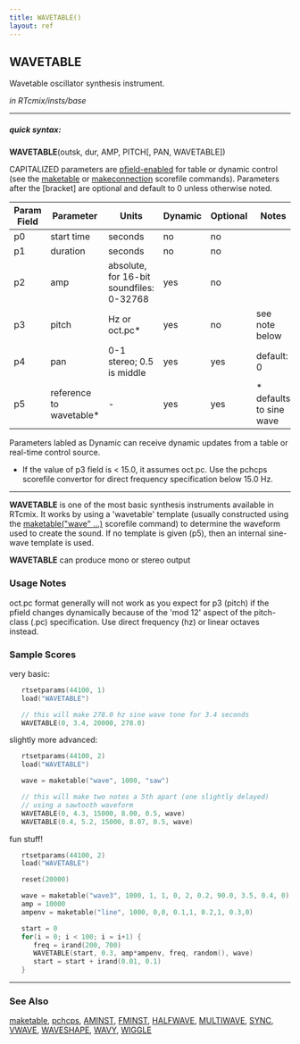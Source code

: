 ```yaml
---
title: WAVETABLE()
layout: ref
---
```


## WAVETABLE

Wavetable oscillator synthesis instrument.

*in RTcmix/insts/base*  
  

-----

##### quick syntax:

**WAVETABLE**(outsk, dur, AMP, PITCH\[, PAN, WAVETABLE\])

CAPITALIZED parameters are [pfield-enabled](pfield-enabled.html) for
table or dynamic control (see the
[maketable](../scorefile/maketable.html) or
[makeconnection](../scorefile/makeconnection.html) scorefile
commands). Parameters after the \[bracket\] are optional and default to
0 unless otherwise noted.

Param Field	| Parameter | Units | Dynamic | Optional | Notes
----------- | --------- | ----- | -------- | --------- | ---------
p0 | start time | seconds | no | no | 
p1 | duration | seconds | no | no | 
p2 | amp | absolute, for 16-bit soundfiles: 0-32768 | yes | no | 
p3 | pitch | Hz or oct.pc* | yes | no | see note below | 
p4 | pan | 0-1 stereo; 0.5 is middle | yes | yes | default: 0 | 
p5 | reference to wavetable* |  -  | yes | yes | * defaults to sine wave | 

Parameters labled as Dynamic can receive dynamic updates from a table or real-time control source.

   * If the value of p3 field is < 15.0, it assumes oct.pc.  Use the pchcps
   scorefile convertor for direct frequency specification below 15.0 Hz.

  

-----

  
**WAVETABLE** is one of the most basic synthesis instruments available
in RTcmix. It works by using a 'wavetable' template (usually constructed
using the [maketable("wave" ...)](../scorefile/maketable.html#wave)
scorefile command) to determine the waveform used to create the sound.
If no template is given (p5), then an internal sine-wave template is
used.

**WAVETABLE** can produce mono or stereo output

### Usage Notes

oct.pc format generally will not work as you expect for p3 (pitch) if
the pfield changes dynamically because of the 'mod 12' aspect of the
pitch-class (.pc) specification. Use direct frequency (hz) or linear
octaves instead.

### Sample Scores

very basic:

```cpp
   rtsetparams(44100, 1)
   load("WAVETABLE")

   // this will make 278.0 hz sine wave tone for 3.4 seconds
   WAVETABLE(0, 3.4, 20000, 278.0)
```

  
  
slightly more advanced:

```cpp
   rtsetparams(44100, 2)
   load("WAVETABLE")

   wave = maketable("wave", 1000, "saw")

   // this will make two notes a 5th apart (one slightly delayed)
   // using a sawtooth waveform
   WAVETABLE(0, 4.3, 15000, 8.00, 0.5, wave)
   WAVETABLE(0.4, 5.2, 15000, 8.07, 0.5, wave)
```

  
  
fun stuff\!

```cpp
   rtsetparams(44100, 2)
   load("WAVETABLE")

   reset(20000)

   wave = maketable("wave3", 1000, 1, 1, 0, 2, 0.2, 90.0, 3.5, 0.4, 0)
   amp = 10000
   ampenv = maketable("line", 1000, 0,0, 0.1,1, 0.2,1, 0.3,0)

   start = 0
   for(i = 0; i < 100; i = i+1) {
      freq = irand(200, 700)
      WAVETABLE(start, 0.3, amp*ampenv, freq, random(), wave)
      start = start + irand(0.01, 0.1)
   }
```

  

-----

### See Also

[maketable](../scorefile/maketable.html),
[pchcps](../scorefile/pchcps.html), [AMINST](AMINST.html),
[FMINST](FMINST.html), [HALFWAVE](HALFWAVE.html),
[MULTIWAVE](MULTIWAVE.html), [SYNC](SYNC.html), [VWAVE](VWAVE.html),
[WAVESHAPE](WAVESHAPE.html), [WAVY](WAVY.html), [WIGGLE](WIGGLE.html)

